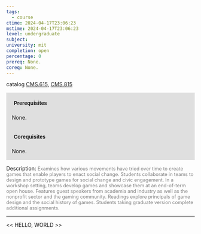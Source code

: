 ```yaml
---
tags:
  - course
ctime: 2024-04-17T23:06:23
mstime: 2024-04-17T23:06:23
level: undergraduate
subject: 
university: mit
completion: open
percentage: 0
prereq: None.
coreq: None.
---
```


catalog [CMS.615](http://student.mit.edu/catalog/mCMSa.html#CMS.615), [CMS.815](http://student.mit.edu/catalog/mCMSa.html#CMS.815)

<span style="display: block; padding: 15px; background-color: rgb(100, 100, 100, 0.2);"><font id="m_prereq91_0" style="display: block; font-family: Arial, sans-serif; font-weight: bold; padding: 5px">Prerequisites</font><br><span id="prereq91_0">None.</span></span>
<span style="display: block; padding: 15px; background-color: rgb(100, 100, 100, 0.2);"><font id="m_coreq91_0" style="display: block; font-family: Arial, sans-serif; font-weight: bold; padding: 5px">Corequisites</font><br><span id="coreq91_0">None.</span></span>

<font style="">Description:</font>
<font style="color: grey; font-size: 0.8rem;">Examines how various movements have tried over time to create games that enable players to enact social change. Students collaborate in teams to design and prototype games for social change and civic engagement. In a workshop setting, teams develop games and showcase them at an end-of-term open house. Features guest speakers from academia and industry as well as the nonprofit sector and the gaming community. Readings explore principals of game design and the social history of games. Students taking graduate version complete additional assignments.</font>



---

<< HELLO, WORLD >>
